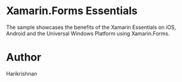 Xamarin.Forms Essentials
===========================================

The sample showcases the benefits of the Xamarin Essentials on iOS, Android and the Universal Windows Platform using Xamarin.Forms.


Author
======

Harikrishnan